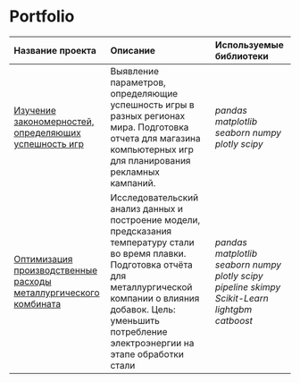 # Portfolio


| Название проекта | Описание | Используемые библиотеки | 
| :---------------------- | :---------------------- | :---------------------- |
| [Изучение закономерностей, определяющих успешность игр](Game) | Выявление параметров, определяющие успешность игры в разных регионах мира. Подготовка отчета для магазина компьютерных игр для планирования рекламных кампаний.| *pandas matplotlib seaborn numpy plotly scipy* |
| [Оптимизация производственные расходы металлургического комбината](Steel) | Исследовательский анализ данных и построение модели, предсказания температуру стали во время плавки. Подготовка отчёта для металлургической компании о влияния добавок. Цель: уменьшить потребление электроэнергии на этапе обработки стали| *pandas matplotlib seaborn numpy plotly scipy pipeline skimpy Scikit-Learn lightgbm catboost* |


